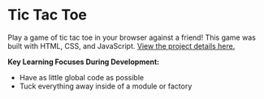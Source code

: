 # Tic Tac Toe
Play a game of tic tac toe in your browser against a friend! This game was built with HTML, CSS, and JavaScript. [View the project details here.](https://www.theodinproject.com/paths/full-stack-ruby-on-rails/courses/javascript/lessons/tic-tac-toe-javascript)

<b>Key Learning Focuses During Development:</b>
- Have as little global code as possible
- Tuck everything away inside of a module or factory
